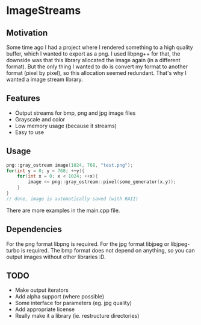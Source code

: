 ImageStreams
============

Motivation
----------
Some time ago I had a project where I rendered something to a high quality buffer, which I wanted to export as a png. I used libpng++ for that, the downside was that this library allocated the image again (in a different format). But the only thing I wanted to do is convert my format to another format (pixel by pixel), so this allocation seemed redundant. That's why I wanted a image stream library.

Features
--------
* Output streams for bmp, png and jpg image files
* Grayscale and color
* Low memory usage (because it streams)
* Easy to use

Usage
-----
```C++
png::gray_ostream image(1024, 768, "test.png");
for(int y = 0; y < 768; ++y){
	for(int x = 0; x < 1024; ++x){
		image << png::gray_ostream::pixel(some_generator(x,y));
	}
}
// done, image is automatically saved (with RAII)
```

There are more examples in the main.cpp file.

Dependencies
------------
For the png format libpng is required. For the jpg format libjpeg or libjpeg-turbo is required. The bmp format does not depend on anything, so you can output images without other libraries :D.

TODO
----
* Make output iterators
* Add alpha support (where possible)
* Some interface for parameters (eg. jpg quality)
* Add appropriate license
* Really make it a library (ie. restructure directories)
